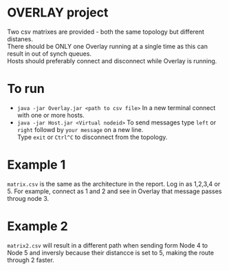 # OVERLAY project
Two csv matrixes are provided - both the same topology but different distanes.  
There should be ONLY one Overlay running at a single time as this can result in out of synch queues.  
Hosts should preferably connect and disconnect while Overlay is running.
# To run
 - `java -jar Overlay.jar <path to csv file>`
In a new terminal connect with one or more hosts.
- `java -jar Host.jar <Virtual nodeid>`
To send messages type `left` or `right` followd by `your message` on a new line.  
Type `exit` or `Ctrl^C` to disconnect from the topology.  
# Example 1
`matrix.csv` is the same as the architecture in the report. Log in as 1,2,3,4 or 5. For example, connect as 1 and 2 and see in Overlay that message passes throug node 3.
# Example 2
`matrix2.csv` will result in a different path when sending form Node 4 to Node 5 and inversly because their distancce is set to 5, making the route through 2 faster.